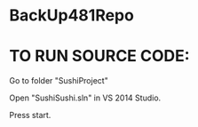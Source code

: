 # BackUp481Repo
TO RUN SOURCE CODE:
===============================
Go to folder "SushiProject"

Open "SushiSushi.sln" in VS 2014 Studio. 

Press start.
